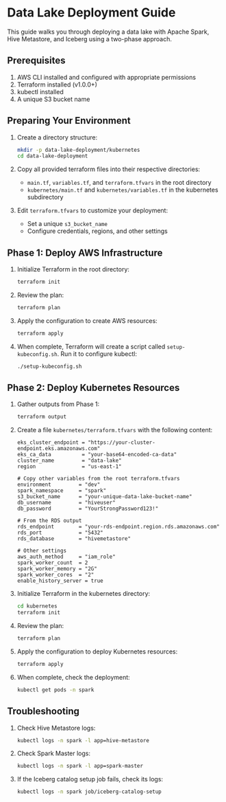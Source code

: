 # Data Lake Deployment Guide

This guide walks you through deploying a data lake with Apache Spark, Hive Metastore, and Iceberg using a two-phase approach.

## Prerequisites

1. AWS CLI installed and configured with appropriate permissions
2. Terraform installed (v1.0.0+)
3. kubectl installed
4. A unique S3 bucket name

## Preparing Your Environment

1. Create a directory structure:
   ```bash
   mkdir -p data-lake-deployment/kubernetes
   cd data-lake-deployment
   ```

2. Copy all provided terraform files into their respective directories:
   - `main.tf`, `variables.tf`, and `terraform.tfvars` in the root directory
   - `kubernetes/main.tf` and `kubernetes/variables.tf` in the kubernetes subdirectory

3. Edit `terraform.tfvars` to customize your deployment:
   - Set a unique `s3_bucket_name`
   - Configure credentials, regions, and other settings

## Phase 1: Deploy AWS Infrastructure

1. Initialize Terraform in the root directory:
   ```bash
   terraform init
   ```

2. Review the plan:
   ```bash
   terraform plan
   ```

3. Apply the configuration to create AWS resources:
   ```bash
   terraform apply
   ```

4. When complete, Terraform will create a script called `setup-kubeconfig.sh`. Run it to configure kubectl:
   ```bash
   ./setup-kubeconfig.sh
   ```

## Phase 2: Deploy Kubernetes Resources

1. Gather outputs from Phase 1:
   ```bash
   terraform output
   ```

2. Create a file `kubernetes/terraform.tfvars` with the following content:
   ```hcl
   eks_cluster_endpoint = "https://your-cluster-endpoint.eks.amazonaws.com"
   eks_ca_data          = "your-base64-encoded-ca-data"
   cluster_name         = "data-lake"
   region               = "us-east-1"
   
   # Copy other variables from the root terraform.tfvars
   environment         = "dev"
   spark_namespace     = "spark"
   s3_bucket_name      = "your-unique-data-lake-bucket-name"
   db_username         = "hiveuser"
   db_password         = "YourStrongPassword123!"
   
   # From the RDS output
   rds_endpoint        = "your-rds-endpoint.region.rds.amazonaws.com"
   rds_port            = "5432"
   rds_database        = "hivemetastore"
   
   # Other settings
   aws_auth_method     = "iam_role"
   spark_worker_count  = 2
   spark_worker_memory = "2G"
   spark_worker_cores  = "2"
   enable_history_server = true
   ```

3. Initialize Terraform in the kubernetes directory:
   ```bash
   cd kubernetes
   terraform init
   ```

4. Review the plan:
   ```bash
   terraform plan
   ```

5. Apply the configuration to deploy Kubernetes resources:
   ```bash
   terraform apply
   ```

6. When complete, check the deployment:
   ```bash
   kubectl get pods -n spark
   ```

## Troubleshooting

1. Check Hive Metastore logs:
   ```bash
   kubectl logs -n spark -l app=hive-metastore
   ```

2. Check Spark Master logs:
   ```bash
   kubectl logs -n spark -l app=spark-master
   ```

3. If the Iceberg catalog setup job fails, check its logs:
   ```bash
   kubectl logs -n spark job/iceberg-catalog-setup
   ```